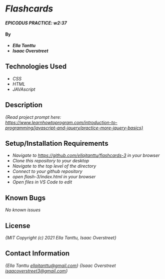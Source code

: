 # _Flashcards_

#### _EPICODUS PRACTICE: w2:37_

#### By
* _**Ella Tanttu**_
* _**Isaac Overstreet**_

## Technologies Used

* _CSS_
* _HTML_
* _JAVAscript_

## Description

_{Read project prompt here: https://www.learnhowtoprogram.com/introduction-to-programming/javascript-and-jquery/practice-more-jquery-basics}_

## Setup/Installation Requirements

* _Navigate to https://github.com/ellajtanttu/flashcards-3 in your browser_
* _Clone this repository to your desktop_
* _Navigate to the top level of the directory_
* _Connect to your github repository_
* _open flash-3/index.html in your browser_
* _Open files in VS Code to edit_

## Known Bugs

_No known issues_

## License

_{MIT Copyright (c) 2021 Ella Tanttu, Isaac Overstreet}_

## Contact Information

_{Ella Tanttu ellajtanttu@gmail.com}_
_{Isaac Overstreet isaacoverstreet3@gmail.com}_